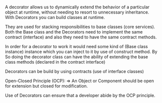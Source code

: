 A decorator allows us to dynamically extend the behavior of a particular object at runtime, without needing to resort to unnecessary inheritance.
With Decorators you can build classes at runtime. 

They are used for stacking responsibilities to base classes (core services). 
Both the Base class and the Decorators need to implement the same contract (interface) and also they need to have the same contract methods. 


In order for a decorator to work it would need some kind of (Base class instance) instance which you can inject to it by use of construct method. 
By So doing the decorator class can have the ability of extending the base class methods (declared in the contract interface)

Decorators can be build by using contracts (use of interface classes)

Open-Closed Principle (OCP):
 => An Object or Component should be open for extension but closed for modification.
 
 Use of Decorators can ensure that a developer abide by the OCP principle.